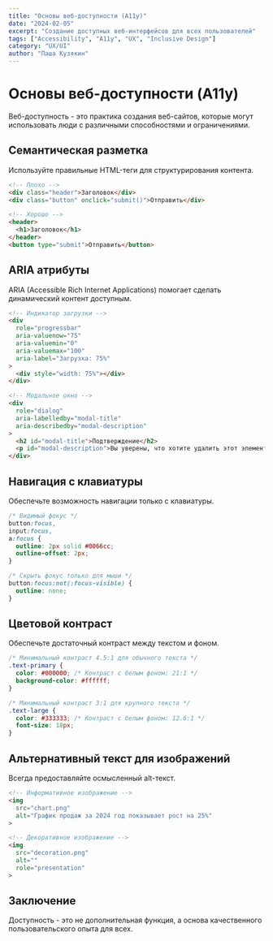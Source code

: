 ```yaml
---
title: "Основы веб-доступности (A11y)"
date: "2024-02-05"
excerpt: "Создание доступных веб-интерфейсов для всех пользователей"
tags: ["Accessibility", "A11y", "UX", "Inclusive Design"]
category: "UX/UI"
author: "Паша Кузякин"
---
```


# Основы веб-доступности (A11y)

Веб-доступность - это практика создания веб-сайтов, которые могут использовать люди с различными способностями и ограничениями.

## Семантическая разметка

Используйте правильные HTML-теги для структурирования контента.

```html
<!-- Плохо -->
<div class="header">Заголовок</div>
<div class="button" onclick="submit()">Отправить</div>

<!-- Хорошо -->
<header>
  <h1>Заголовок</h1>
</header>
<button type="submit">Отправить</button>
```

## ARIA атрибуты

ARIA (Accessible Rich Internet Applications) помогает сделать динамический контент доступным.

```html
<!-- Индикатор загрузки -->
<div 
  role="progressbar" 
  aria-valuenow="75" 
  aria-valuemin="0" 
  aria-valuemax="100"
  aria-label="Загрузка: 75%"
>
  <div style="width: 75%"></div>
</div>

<!-- Модальное окно -->
<div 
  role="dialog" 
  aria-labelledby="modal-title"
  aria-describedby="modal-description"
>
  <h2 id="modal-title">Подтверждение</h2>
  <p id="modal-description">Вы уверены, что хотите удалить этот элемент?</p>
</div>
```

## Навигация с клавиатуры

Обеспечьте возможность навигации только с клавиатуры.

```css
/* Видимый фокус */
button:focus,
input:focus,
a:focus {
  outline: 2px solid #0066cc;
  outline-offset: 2px;
}

/* Скрыть фокус только для мыши */
button:focus:not(:focus-visible) {
  outline: none;
}
```

## Цветовой контраст

Обеспечьте достаточный контраст между текстом и фоном.

```css
/* Минимальный контраст 4.5:1 для обычного текста */
.text-primary {
  color: #000000; /* Контраст с белым фоном: 21:1 */
  background-color: #ffffff;
}

/* Минимальный контраст 3:1 для крупного текста */
.text-large {
  color: #333333; /* Контраст с белым фоном: 12.6:1 */
  font-size: 18px;
}
```

## Альтернативный текст для изображений

Всегда предоставляйте осмысленный alt-текст.

```html
<!-- Информативное изображение -->
<img 
  src="chart.png" 
  alt="График продаж за 2024 год показывает рост на 25%"
>

<!-- Декоративное изображение -->
<img 
  src="decoration.png" 
  alt=""
  role="presentation"
>
```

## Заключение

Доступность - это не дополнительная функция, а основа качественного пользовательского опыта для всех.
